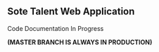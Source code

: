 ## Sote Talent Web Application

Code Documentation In Progress

**(MASTER BRANCH IS ALWAYS IN PRODUCTION)**

